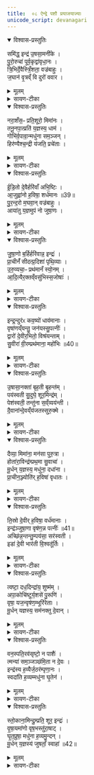 ```yaml
---
title:  ०८ ऐन्द्रे पशौ प्रयाजयाज्याः
unicode_script: devanagari
---
```


<details open><summary>विश्वास-प्रस्तुतिः</summary>

समि॑द्ध॒ इन्द्र॑ उ॒षसा॒मनी॑के ।  
पु॒रो॒रुचा॑ पूर्व॒कृद्वा॑वृधा॒नः ।  
त्रि॒भिर्दे॒वैस्त्रिँ॒शता॒ वज्र॑बाहुः ।  
ज॒घान॑ वृ॒त्रव्ँ वि दुरो॑ ववार ।  
</details>

<details><summary>मूलम्</summary>

समि॑द्ध॒ इन्द्र॑ उ॒षसा॒मनी॑के ।  
पु॒रो॒रुचा॑ पूर्व॒कृद्वा॑वृधा॒नः ।  
त्रि॒भिर्दे॒वैस्त्रिँ॒शता॒ वज्र॑बाहुः ।  
ज॒घान॑ वृ॒त्रव्ँ वि दुरो॑ ववार ।  
</details>

<details><summary>सायण-टीका</summary>

(SB) 1सप्तमे प्रयाजानां मैत्रावरुणप्रैषा एकादशाभिहिताः । अष्टमे तेषामेव प्रयाजानामेकादश पुरोरुचोऽभिधीयन्ते । तत्र प्रथमामृचमाह - समिन्नामको योऽयं प्रथमप्रयाजदेवोऽग्निः स एवायमिन्द्रस्वरूपः, स चोषसां प्रातःकालानां अनीके मुखे वर्तते । किं कुर्वन्? पुरः पूर्वस्यां दिशि रोचत इति पुरोरुक् आहवनीयः तेन पूर्वकृत् पूर्वाणि कर्माण्यग्रिहोत्रादीनि कुर्वन् । वावृधानः अतिशयेन वर्धमानः । स च त्रिसंख्याकैस्त्रिंशत्संख्याकैश्च हविर्भाग्भिदैवैः सहितः वज्रबाहुस्सन् वृत्रं वैरिणं जघान हतवान् । दुरः स्वर्गस्य द्वाराणि विववार विवृतानि चकार ॥
</details>

<details open><summary>विश्वास-प्रस्तुतिः</summary>

नरा॒शँस॒ᳶ प्रति॒शूरो॒ मिमा॑नः ।  
तनू॒नपा॒त्प्रति॑ य॒ज्ञस्य॒ धाम॑ ।   
गोभि॑र्व॒पावा॒न्मधु॑ना सम॒ञ्जन् ।  
हिर॑ण्यैश्च॒न्द्री य॑जति॒ प्रचे॑ताः ।  
</details>

<details><summary>मूलम्</summary>

नरा॒शँस॒ᳶ प्रति॒शूरो॒ मिमा॑नः ।  
तनू॒नपा॒त्प्रति॑ य॒ज्ञस्य॒ धाम॑ ।   
गोभि॑र्व॒पावा॒न्मधु॑ना सम॒ञ्जन् ।  
हिर॑ण्यैश्च॒न्द्री य॑जति॒ प्रचे॑ताः ।  
</details>

<details><summary>सायण-टीका</summary>

2द्वितीयामाह - तनूनपात्संज्ञको द्वितीप्रयाजदेवः । स च नराशंस ऋत्विग्भिर्नरैः आ समन्तात् शंसनीयः युद्धेषु शूरस्सन् प्रतिमिमान: वैरिणां बलमियत्तया परिच्छिन्दन् वर्तते । तथा यज्ञस्य धाम फलभूतं स्थानं प्रतिमिमानो वर्तते । तथा गोभिः स्वकीयैः रश्मिभिः वपावान् शरीरपुष्टिमान् वर्तते । तथा मधुना मधुरेण धृतेन समञ्जन् पुरोडाशादिहवींषि श्लक्ष्णीकुर्वन् वर्तते । तथा भक्तेभ्यो दीयमानैर्हिरण्यैः चन्द्री आह्लादकारी सन् प्रचेताः प्रकृष्टज्ञानयुक्तो यजति देवान्पूजयति ॥
</details>

<details open><summary>विश्वास-प्रस्तुतिः</summary>

ई॒डि॒तो दे॒वैर्हरि॑वाँ अभि॒ष्टिः ।  
आ॒जुह्वा॑नो ह॒विषा॒ शर्ध॑मानः ॥39॥   
पु॒र॒न्द॒रो म॒घवा॒न् वज्र॑बाहुः ।  
आया॑तु य॒ज्ञमुप॑ नो जुषा॒णः ।  
</details>

<details><summary>मूलम्</summary>

ई॒डि॒तो दे॒वैर्हरि॑वाँ अभि॒ष्टिः ।  
आ॒जुह्वा॑नो ह॒विषा॒ शर्ध॑मानः ॥39॥   
पु॒र॒न्द॒रो म॒घवा॒न् वज्र॑बाहुः ।  
आया॑तु य॒ज्ञमुप॑ नो जुषा॒णः ।  
</details>

<details><summary>सायण-टीका</summary>

3तृतीयामाह - ईडितशब्देन तृतीयप्रयाजदेव उच्यते । स च देवैरीडितः स्तुतः इन्द्राभिन्नत्वात् । हरिवान् हरिशब्दाभिधेयाभ्यामश्वाभ्यां युक्तः । अभिष्टिः अभितः क्रियमाणा इष्टिर्यागो यस्य सोऽयमभिष्टिः यागनिष्पादक इत्यर्थः । आजुह्वानः सङ्ग्रामे प्रतिभटानामाह्वानकारी । हविषा शर्धमानः अस्माभिर्हुतेनाधिकं बलं प्राप्नुवन् । वैरिणां पुराणि दारयतीति पुरंदरः । मघवान् धनवान् । वज्रबाहुः इन्द्ररूपेण वज्रस्य धारयिता तादृशोऽयं जुषाणः प्रीयमाणः नोऽस्माकं यज्ञं उपायातु समीप एवागच्छतु ॥
</details>

<details open><summary>विश्वास-प्रस्तुतिः</summary>

जु॒षा॒णो ब॒र्हिर्हरि॑वान्न॒ इन्द्रः॑ ।  
प्रा॒चीनँ॑ सीदत्प्र॒दिशा॑ पृथि॒व्याः ।   
उ॒रु॒व्यचा॒ᳶ प्रथ॑मानँ स्यो॒नम् ।  
आ॒दि॒त्यैर॒क्तव्ँवसु॑भिस्स॒जोषाः॑ ।  
</details>

<details><summary>मूलम्</summary>

जु॒षा॒णो ब॒र्हिर्हरि॑वान्न॒ इन्द्रः॑ ।  
प्रा॒चीनँ॑ सीदत्प्र॒दिशा॑ पृथि॒व्याः ।   
उ॒रु॒व्यचा॒ᳶ प्रथ॑मानँ स्यो॒नम् ।  
आ॒दि॒त्यैर॒क्तव्ँवसु॑भिस्स॒जोषाः॑ ।  
</details>

<details><summary>सायण-टीका</summary>

4चतुर्थीमाह - बर्हिर्नामकश्चतुर्थप्रयाजदेवः । स चेन्द्रस्वरूपः । हरिवान् अश्वयुक्तः । जुषाणः प्रीतियुक्तस्सन् पृथिव्यास्संबन्धिन्या प्रदिशा प्रकृष्टया पूर्वया दिशा युक्तं प्राचीनं आहवनीयस्थानं सीदत् प्राप्नोतु । उरुव्यचाः अत्यन्तं व्याप्तस्सन् प्रथमानं विस्तृतं स्योनं सुखकरं हविः प्राप्नोत्विति शेषः । कीदृशः सः? आदित्यैर्वसुभिश्च सजोषाः समानप्रीतिः । कीदृशं हविः? अक्तं श्लक्ष्णम् ॥
</details>

<details open><summary>विश्वास-प्रस्तुतिः</summary>

इन्द्र॒न्दुर॑ᳵ कव॒ष्यो॑ धाव॑मानाः ।  
वृषा॑णय्ँयन्तु॒ जन॑यस्सु॒पत्नीः॑ ।  
द्वारो॑ दे॒वीर॒भितो॒ विश्र॑यन्ताम् ।  
सु॒वीरा॑ वी॒रम्प्रथ॑माना॒ महो॑भिः ॥40॥  
</details>

<details><summary>मूलम्</summary>

इन्द्र॒न्दुर॑ᳵ कव॒ष्यो॑ धाव॑मानाः ।  
वृषा॑णय्ँयन्तु॒ जन॑यस्सु॒पत्नीः॑ ।  
द्वारो॑ दे॒वीर॒भितो॒ विश्र॑यन्ताम् ।  
सु॒वीरा॑ वी॒रम्प्रथ॑माना॒ महो॑भिः ॥40॥  
</details>

<details><summary>सायण-टीका</summary>

5पञ्चमीमाह - द्वाशब्दाभिधेया देव्यः पञ्चमप्रयाजदेवस्य स्त्रीमूर्तयः ताश्चेन्द्रमभितो विश्रयन्तां विशेषेण सेवन्ताम् । कीदृश्यो द्वारः? दुरः छिद्रभूयिष्ठाः महावकाशाः इत्यर्थः । कवष्यः कवाटवत्यः, धावमानाः प्रवेशनिर्गमनरूपगतिमत्यः शुद्धिमत्यो वा, जनयः यज्ञानां जनयित्र्यः, सुपत्नीः सुष्ठु पालयित्र्यः, तादृश्यो देव्यः वृषाणं कामानां वर्षयितारं यन्तु प्राप्नुवन्तु । पुनरपि कीदृश्यः? सुवीराः शोभनवीरपुरुषाधिष्ठिताः, महोभिः कीर्तिभिः प्रथमानाः लोकेषु प्रख्याताः । कीदृशमिन्द्रं? वीरं युद्धेषु शूरम् ॥
</details>

<details open><summary>विश्वास-प्रस्तुतिः</summary>

उ॒षासा॒नक्ता॑ बृह॒ती बृ॒हन्त॑म् ।  
पय॑स्वती सु॒दुघे॒ शूर॒मिन्द्र॑म् ।  
पेश॑स्वती॒ तन्तु॑ना स॒व्ँव्यय॑न्ती ।  
दै॒वाना॑न्दे॒वय्ँय॑जतस्सुरु॒क्मे ।  
</details>

<details><summary>मूलम्</summary>

उ॒षासा॒नक्ता॑ बृह॒ती बृ॒हन्त॑म् ।  
पय॑स्वती सु॒दुघे॒ शूर॒मिन्द्र॑म् ।  
पेश॑स्वती॒ तन्तु॑ना स॒व्ँव्यय॑न्ती ।  
दै॒वाना॑न्दे॒वय्ँय॑जतस्सुरु॒क्मे ।  
</details>

<details><summary>सायण-टीका</summary>

6षष्ठीमाह - उषश्शब्देन नक्तशब्देन चाभिधेये षष्ठप्रयाजदेवस्य द्वे मूर्ती । ते उभे इन्द्रं यजतः पूजयतः । कीदृश्यौ? बृहती महत्यौ, पयस्वती क्षीरवत्यौ, सुदुधे सुखेन दोग्धुं शक्ये, पेशस्वती रूपवत्यौ, तन्तुना सव्ययन्ती वस्त्रेणैवालंकुर्वाणे, सुरुक्मे शोभनाभरणे । कीदृशमिन्द्रं? बृहन्तं महान्तं तया युद्धेषु शूरं देवानामपि देवं स्वामिनम् ॥
</details>

<details open><summary>विश्वास-प्रस्तुतिः</summary>

दैव्या॒ मिमा॑ना॒ मन॑सा पुरु॒त्रा ।  
होता॑रा॒विन्द्र॑म्प्रथ॒मा सु॒वाचा॑ ।  
मू॒र्धन् य॒ज्ञस्य॒ मधु॑ना॒ दधा॑ना ।  
प्रा॒चीन॒ञ्ज्योति॑र् ह॒विषा॑ वृधातः ।  
</details>

<details><summary>मूलम्</summary>

दैव्या॒ मिमा॑ना॒ मन॑सा पुरु॒त्रा ।  
होता॑रा॒विन्द्र॑म्प्रथ॒मा सु॒वाचा॑ ।  
मू॒र्धन् य॒ज्ञस्य॒ मधु॑ना॒ दधा॑ना ।  
प्रा॒चीन॒ञ्ज्योति॑र् ह॒विषा॑ वृधातः ।  
</details>

<details><summary>सायण-टीका</summary>

7सप्तमीमाह - दैव्या होताराविति सप्तमप्रयाजदेवस्य द्वौ पुरुषदेहावुच्येते । तावुभाविन्द्रं हविषा वृधातः वर्धयतः । कीदृशौ तौ? पुरुत्रा बहुषु स्थानेषु मनसा मिमाना स्वचित्तेनोत्पादयन्तौ श्रद्धया ध्यायन्तावित्यर्थः । प्रथमा मुख्यभूतौ । सुवाचा शोभनवाक्यौ कल्याणस्तुतियुक्तौ । यज्ञस्य मूर्धन् मूर्धस्थानीये आहवनीये प्राचीनं ज्योतिर्दधाना उत्तमां ज्वालामुत्पादयन्तौ । कीदृशेन हविषा? मधुना मधुरेण ॥
</details>

<details open><summary>विश्वास-प्रस्तुतिः</summary>

ति॒स्रो दे॒वीर् ह॒विषा॒ वर्ध॑मानाः ।  
इन्द्र॑ञ्जुषा॒णा वृष॑ण॒न्न पत्नीः॑ ॥41॥  
अच्छि॑न्न॒न्तन्तु॒म्पय॑सा॒ सर॑स्वती ।  
इडा॑ दे॒वी भार॑ती वि॒श्वतू॑र्तिः ।  
</details>

<details><summary>मूलम्</summary>

ति॒स्रो दे॒वीर् ह॒विषा॒ वर्ध॑मानाः ।  
इन्द्र॑ञ्जुषा॒णा वृष॑ण॒न्न पत्नीः॑ ॥41॥  
अच्छि॑न्न॒न्तन्तु॒म्पय॑सा॒ सर॑स्वती ।  
इडा॑ दे॒वी भार॑ती वि॒श्वतू॑र्तिः ।  
</details>

<details><summary>सायण-टीका</summary>

8अष्टमीमाह - सरस्वती इडा भारती चेत्यष्टमप्रयानदेवस्य तिस्रो मूर्तयः । ताश्च देवीर्हविषा वर्धमानास्सत्य इन्द्रं जुषाणा सेवमाना वर्तन्ते । तत्र दृष्टान्तः - वृषणं न पत्नीः यथा पन्त्यः सेक्तारं सेवन्ते तद्वत् । कीदृशमिन्द्रम्? अच्छिन्नं तन्तुं अविच्छिन्नं पुत्रपौत्रादिसङ्घं तन्वानम् । कीदृशेन हविषा? पयसा क्षीरसदृशेन । कीदृशी भारती? देवी द्योतमाना विश्वमूर्तिः स्वेच्छागृहीतबहुशरीरयुक्ता ॥
</details>

<details open><summary>विश्वास-प्रस्तुतिः</summary>

त्वष्टा॒ दध॒दिन्द्रा॑य॒ शुष्म॑म् ।  
अपा॒कोचि॑ष्टुर्य॒शसे॑ पु॒रूणि॑ ।  
वृषा॒ यज॒न्वृष॑ण॒म्भूरि॑रेताः ।  
मू॒र्धन् यज्ञस्य॒ सम॑नक्तु दे॒वान् ।  
</details>

<details><summary>मूलम्</summary>

त्वष्टा॒ दध॒दिन्द्रा॑य॒ शुष्म॑म् ।  
अपा॒कोचि॑ष्टुर्य॒शसे॑ पु॒रूणि॑ ।  
वृषा॒ यज॒न्वृष॑ण॒म्भूरि॑रेताः ।  
मू॒र्धन् यज्ञस्य॒ सम॑नक्तु दे॒वान् ।  
</details>

<details><summary>सायण-टीका</summary>

9नवमीमाह - नवमप्रयाजदेवस्त्वष्टृशब्देनोच्यते । सोऽयमिन्द्रार्थं शुष्मं बलं दधत् संपादयतु । कीदृशस्त्वष्टा? अपाकः बालो न भवतीत्यर्थः । यशसे यशसोऽर्थे पुरुणि बहूनि कार्याण अचिष्टुः अचैषीत् संपादितवानित्यथः । स्वयं वृषा सेचनसमर्थः भूरिरेताः बह्वपत्यबीजयुक्तः वृषणं सेचनसमर्थमिन्द्रं यजन् पूजयतु । यज्ञस्य मूर्धन् आहवनीये देवान् समनक्तु सम्यग्घविः प्रापयतु ॥
</details>

<details open><summary>विश्वास-प्रस्तुतिः</summary>

वन॒स्पति॒रव॑सृष्टो॒ न पाशैः॑ ।  
त्मन्या॑ सम॒ञ्जञ्छ॑मि॒ता न दे॒वः ।  
इन्द्र॑स्य ह॒व्यैर्ज॒ठर॑म्पृणा॒नः ।  
स्वदा॑ति ह॒व्यम्मधु॑ना घृ॒तेन॑ ।  
</details>

<details><summary>मूलम्</summary>

वन॒स्पति॒रव॑सृष्टो॒ न पाशैः॑ ।  
त्मन्या॑ सम॒ञ्जञ्छ॑मि॒ता न दे॒वः ।  
इन्द्र॑स्य ह॒व्यैर्ज॒ठर॑म्पृणा॒नः ।  
स्वदा॑ति ह॒व्यम्मधु॑ना घृ॒तेन॑ ।  
</details>

<details><summary>सायण-टीका</summary>

10दशमीमाह - दशमप्रयाजदेवो वनस्पतिः । स च मधुना मधुरेण घृतेन हव्यं स्वदाति स्वादूकरोति । तत्र दृष्टान्तः - पाशैरवसृष्टो न यथा कारागृहे बद्धः पुरुषः पाशैर्मुक्तस्सत् स्वगृहे गत्वा विस्रम्भेण व्यापारं करोति तद्वत् । किं कुर्वन्? त्मन्या समञ्जन् आत्मनैव सम्यग्गच्छन् स्वतन्त्रस्सन्नित्यर्थः । स्वातन्त्र्ये दृष्टान्तः - शमिता देवो न यथा पशोर्विशसनकर्ता विशसने स्वतन्त्रस्तद्वत् । पुनः किं कुर्वत्? हव्यैरिन्द्रस्य जठरं उदरं पृणानःपूरयन् ॥
</details>

<details open><summary>विश्वास-प्रस्तुतिः</summary>

स्तो॒काना॒मिन्दु॒म्प्रति॒ शूर॒ इन्द्रः॑ ।  
वृ॒षा॒यमा॑णो वृष॒भस्तु॑रा॒षाट् ।  
घृ॒त॒प्रुषा॒ मधु॑ना ह॒व्यमु॒न्दन् ।  
मू॒र्धन् य॒ज्ञस्य॑ जुषताँ॒ स्वाहा॑ ॥42॥  
</details>

<details><summary>मूलम्</summary>

स्तो॒काना॒मिन्दु॒म्प्रति॒ शूर॒ इन्द्रः॑ ।  
वृ॒षा॒यमा॑णो वृष॒भस्तु॑रा॒षाट् ।  
घृ॒त॒प्रुषा॒ मधु॑ना ह॒व्यमु॒न्दन् ।  
मू॒र्धन् य॒ज्ञस्य॑ जुषताँ॒ स्वाहा॑ ॥42॥  
</details>

<details><summary>सायण-टीका</summary>

11एकादशीमाह - इन्द्रशब्दः सर्वप्रयाजसाधारणदेवतावाची । सोऽयमिन्द्रो यज्ञस्य मूर्धन् आहवनीये स्वाहा हुतं हविर्जुषताम् । कीदृश इन्द्रः? स्तोकानामिन्दुं प्रति शूरः स्तोकानां हविर्लेशानां मध्ये योऽयमिन्दुरतिस्वल्पोंऽशस्तं प्रति शूर आदरवान् अल्पमपि हविर्भागं नावजानातीत्यर्थः । वृषायमाणः वृषवदाचरन् । यथा वृषो गोषु बहून्वत्सानुत्पादयति तद्वदयं बहुत्प्रजोत्पादक इत्यर्थः । वृषभः कामानां वर्षयिता । तुराषाट्, तूर्णं सहते शत्रूनभिभवतीत्यर्थः । किं कुर्वन्? घृतप्रुषा घृतसंगतेन मधुना मधुरेण रसेन हव्यमुन्दन् पुरोडाशादिरूपं हविर्द्रवीकुर्वन् । ता एताः पुरोरुगाख्या एकादशसंख्याका ऋचः प्रयाजानां याज्या आप्रिय इति चोच्यन्ते । हविःप्रक्षेपात्पूर्वपाठत्वात्पुरोरुचः । इज्यन्ते प्रयाजा आभिरिति याज्याः । देवताः सर्वतः प्रीणयन्तीत्याप्रियः ॥


इति तैत्तिरीयब्राह्मणभाष्ये षष्ठप्रपाठकेऽष्टमोऽनुवाकः ॥  

</details>

